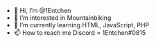 - 👋 Hi, I’m @1Entchen
- 👀 I’m interested in Mountainbiking
- 🌱 I’m currently learning HTML, JavaScript, PHP
- 📫 How to reach me Discord = 1Entchen#0815

